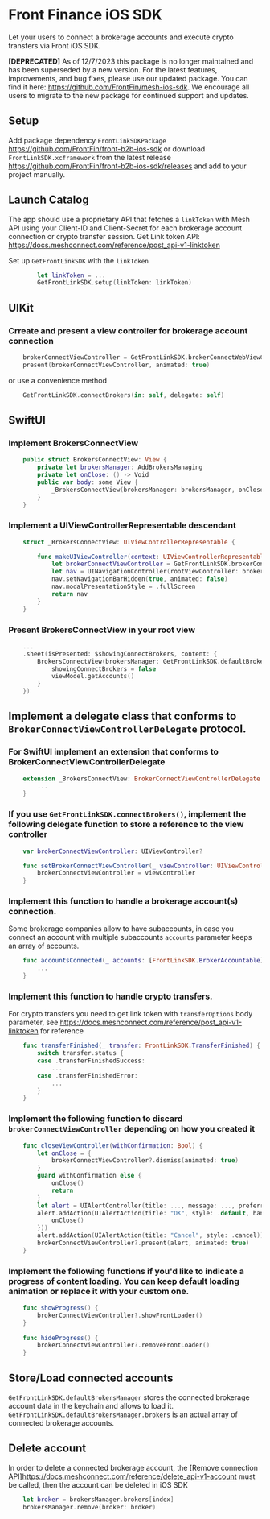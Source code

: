 # Front Finance iOS SDK

Let your users to connect a brokerage accounts and execute crypto transfers via Front iOS SDK.

__[DEPRECATED]__
As of 12/7/2023 this package is no longer maintained and has been superseded by a new version. For the latest features, improvements, and bug fixes, please use our updated package. You can find it here: https://github.com/FrontFin/mesh-ios-sdk. We encourage all users to migrate to the new package for continued support and updates.

## Setup

Add package dependency `FrontLinkSDKPackage` https://github.com/FrontFin/front-b2b-ios-sdk
or download `FrontLinkSDK.xcframework` from the latest release https://github.com/FrontFin/front-b2b-ios-sdk/releases and add to your project manually.

## Launch Catalog

The app should use a proprietary API that fetches a `linkToken` with Mesh API using your Client-ID and Client-Secret for each brokerage account connection or crypto transfer session.
Get Link token API: https://docs.meshconnect.com/reference/post_api-v1-linktoken

Set up `GetFrontLinkSDK` with the `linkToken`

```swift
        let linkToken = ...
        GetFrontLinkSDK.setup(linkToken: linkToken)
```

## UIKit

### Crreate and present a view controller for brokerage account connection

```swift
    brokerConnectViewController = GetFrontLinkSDK.brokerConnectWebViewController(brokersManager: brokersManager, delegate: self)
    present(brokerConnectViewController, animated: true)
```

or use a convenience method

```swift
    GetFrontLinkSDK.connectBrokers(in: self, delegate: self)
```

## SwiftUI 

### Implement BrokersConnectView

```swift
    public struct BrokersConnectView: View {
        private let brokersManager: AddBrokersManaging
        private let onClose: () -> Void
        public var body: some View {
            _BrokersConnectView(brokersManager: brokersManager, onClose: onClose)
        }
    }
```

### Implement a UIViewControllerRepresentable descendant

```swift
    struct _BrokersConnectView: UIViewControllerRepresentable {

        func makeUIViewController(context: UIViewControllerRepresentableContext<_BrokersConnectView>) -> UIViewController {
            let brokerConnectViewController = GetFrontLinkSDK.brokerConnectWebViewController(brokersManager: brokersManager, delegate: self)
            let nav = UINavigationController(rootViewController: brokerConnectViewController)
            nav.setNavigationBarHidden(true, animated: false)
            nav.modalPresentationStyle = .fullScreen
            return nav
        }
    }
```

### Present BrokersConnectView in your root view

```swift
    ...
    .sheet(isPresented: $showingConnectBrokers, content: {
        BrokersConnectView(brokersManager: GetFrontLinkSDK.defaultBrokersManager) {
            showingConnectBrokers = false
            viewModel.getAccounts()
        }
    })
```

## Implement a delegate class that conforms to `BrokerConnectViewControllerDelegate` protocol.

### For SwiftUI implement an extension that conforms to BrokerConnectViewControllerDelegate

```swift
    extension _BrokersConnectView: BrokerConnectViewControllerDelegate {
        ...
    }
```

### If you use `GetFrontLinkSDK.connectBrokers()`, implement the following delegate function to store a reference to the view controller

```swift
    var brokerConnectViewController: UIViewController?

    func setBrokerConnectViewController(_ viewController: UIViewController) {
        brokerConnectViewController = viewController
    }
```

### Implement this function to handle a brokerage account(s) connection.

Some brokerage companies allow to have subaccounts, in case you connect an account with multiple subaccounts `accounts` parameter keeps an array of accounts.

```swift
    func accountsConnected(_ accounts: [FrontLinkSDK.BrokerAccountable]) {
        ...
    }
```

### Implement this function to handle crypto transfers.

For crypto transfers you need to get link token with `transferOptions` body parameter, see https://docs.meshconnect.com/reference/post_api-v1-linktoken for reference

```swift
    func transferFinished(_ transfer: FrontLinkSDK.TransferFinished) {
        switch transfer.status {
        case .transferFinishedSuccess:
            ...
        case .transferFinishedError:
            ...
        }
    }
```

### Implement the following function to discard `brokerConnectViewController` depending on how you created it

```swift
    func closeViewController(withConfirmation: Bool) {
        let onClose = {
            brokerConnectViewController?.dismiss(animated: true)
        }
        guard withConfirmation else {
            onClose()
            return
        }
        let alert = UIAlertController(title: ..., message: ..., preferredStyle: .alert)
        alert.addAction(UIAlertAction(title: "OK", style: .default, handler: { _ in
            onClose()
        }))
        alert.addAction(UIAlertAction(title: "Cancel", style: .cancel))
        brokerConnectViewController?.present(alert, animated: true)
    }
```

### Implement the following functions if you'd like to indicate a progress of content loading. You can keep default loading animation or replace it with your custom one.

```swift
    func showProgress() {
        brokerConnectViewController?.showFrontLoader()
    }
    
    func hideProgress() {
        brokerConnectViewController?.removeFrontLoader()
    }
```

## Store/Load connected accounts

`GetFrontLinkSDK.defaultBrokersManager` stores the connected brokerage account data in the keychain and allows to load it.
`GetFrontLinkSDK.defaultBrokersManager.brokers` is an actual array of connected brokerage accounts.

## Delete account

In order to delete a connected brokerage account, the [Remove connection API]https://docs.meshconnect.com/reference/delete_api-v1-account must be called, then the account can be deleted in iOS SDK

```swift
    let broker = brokersManager.brokers[index]
    brokersManager.remove(broker: broker)
```
